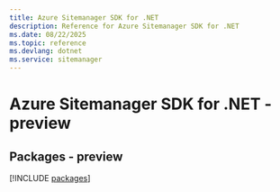 ```yaml
---
title: Azure Sitemanager SDK for .NET
description: Reference for Azure Sitemanager SDK for .NET
ms.date: 08/22/2025
ms.topic: reference
ms.devlang: dotnet
ms.service: sitemanager
---
```

# Azure Sitemanager SDK for .NET - preview
## Packages - preview
[!INCLUDE [packages](sitemanager-index.md)]